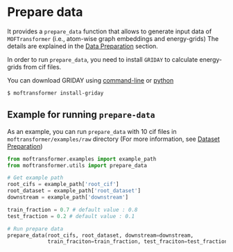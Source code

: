 # Prepare data

It provides a `prepare_data` function that allows to generate input data of `MOFTransformer` (i.e., atom-wise graph embeddings and energy-grids) 
The details are explained in the [Data Preparation](https://hspark1212.github.io/MOFTransformer/dataset.html) section.

In order to run `prepare_data`, you need to install `GRIDAY` to calculate energy-grids from cif files.

You can download GRIDAY using [command-line](https://hspark1212.github.io/MOFTransformer/installation.html#installation-using-command-line)
or [python](https://hspark1212.github.io/MOFTransformer/installation.html#installation-using-python)

```bash
$ moftransformer install-griday
```

## Example for running `prepare-data`

As an example, you can run `prepare_data` with 10 cif files in `moftransformer/examples/raw` directory
(For more information, see [Dataset Preparation](https://hspark1212.github.io/MOFTransformer/dataset.html))

```python
from moftransformer.examples import example_path
from moftransformer.utils import prepare_data

# Get example path
root_cifs = example_path['root_cif']
root_dataset = example_path['root_dataset']
downstream = example_path['downstream']

train_fraction = 0.7 # default value : 0.8
test_fraction = 0.2 # default value : 0.1

# Run prepare data
prepare_data(root_cifs, root_dataset, downstream=downstream, 
             train_fraciton=train_fraction, test_fraciton=test_fraction)
```
